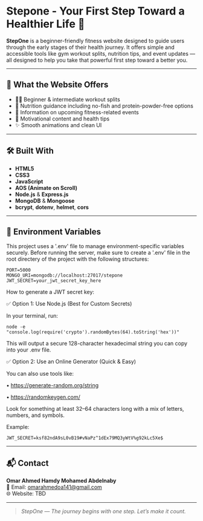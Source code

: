 # Stepone - Your First Step Toward a Healthier Life 💪

**StepOne** is a beginner-friendly fitness website designed to guide users through the early stages of their health journey. It offers simple and accessible tools like gym workout splits, nutrition tips, and event updates — all designed to help you take that powerful first step toward a better you.

---

## 🌟 What the Website Offers

- 🏋️‍♂️ Beginner & intermediate workout splits
- 🥗 Nutrition guidance including no-fish and protein-powder-free options
- 📅 Information on upcoming fitness-related events
- 📖 Motivational content and health tips
- ✨ Smooth animations and clean UI

---

## 🛠️ Built With

- **HTML5**
- **CSS3**
- **JavaScript**
- **AOS (Animate on Scroll)**
- **Node.js** & **Express.js**
- **MongoDB** & **Mongoose**
- **bcrypt**, **dotenv**, **helmet**, **cors**

---

##  🔐  Environment Variables

This project uses a '.env' file to manage environment-specific variables securely. 
Before running the server, make sure to create a '.env' file in the root directery of the project with the following structures:

```env
PORT=5000
MONGO_URI=mongodb://localhost:27017/stepone
JWT_SECRET=your_jwt_secret_key_here
```

How to generate a JWT secret key:

✅ Option 1: Use Node.js (Best for Custom Secrets)

In your terminal, run:
```
node -e "console.log(require('crypto').randomBytes(64).toString('hex'))"
```
This will output a secure 128-character hexadecimal string you can copy into your .env file.

✅ Option 2: Use an Online Generator (Quick & Easy)

You can also use tools like: 

• https://generate-random.org/string

• https://randomkeygen.com/

Look for something at least 32–64 characters long with a mix of letters, numbers, and symbols.

Example:
```
JWT_SECRET=ksf82ndA9sL0vB19#vNaPz^1dEx79MQ3yWtV%g92kLc5Xe$
```
---

## 📬 Contact

**Omar Ahmed Hamdy Mohamed Abdelnaby**  
📩 Email: omarahmedoa141@gmail.com  
🌐 Website: TBD

---

> *StepOne — The journey begins with one step. Let’s make it count.*
